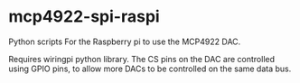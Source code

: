 # mcp4922-spi-raspi
Python scripts For the Raspberry pi to use the MCP4922 DAC.

Requires wiringpi python library. The CS pins on the DAC are controlled using GPIO pins, to allow more DACs to be controlled on the same data bus.
